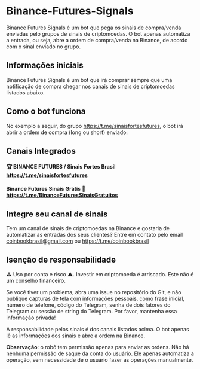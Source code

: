 # Binance-Futures-Signals
Binance Futures Signals é um bot que pega os sinais de compra/venda enviadas pelo grupos de sinais de criptomoedas. O bot apenas automatiza a entrada, ou seja, abre a ordem de compra/venda na Binance, de acordo com o sinal enviado no grupo.


## Informações iniciais
Binance Futures Signals é um bot que irá comprar sempre que uma notificação de compra chegar nos canais de sinais de criptomoedas listados abaixo.

## Como o bot funciona
No exemplo a seguir, do grupo https://t.me/sinaisfortesfutures, o bot irá abrir a ordem de compra (long ou short) enviado:




## Canais Integrados

#### 🏆 BINANCE FUTURES / Sinais Fortes Brasil https://t.me/sinaisfortesfutures
#### Binance Futures Sinais Grátis 🤑 https://t.me/BinanceFuturesSinaisGratuitos


## Integre seu canal de sinais
Tem um canal de sinais de criptomoedas na Binance e gostaria de automatizar as entradas dos seus clientes? Entre em contato pelo email coinbookbrasil@gmail.com ou https://t.me/coinbookbrasil


## Isenção de responsabilidade
⚠️ Uso por conta e risco ⚠️. Investir em criptomoeda é arriscado. Este não é um conselho financeiro.

Se você tiver um problema, abra uma issue no repositório do Git, e não publique capturas de tela com informações pessoais, como frase inicial, número de telefone, código do Telegram, senha de dois fatores do Telegram ou sessão de string do Telegram. Por favor, mantenha essa informação privada!

A responsabilidade pelos sinais é dos canais listados acima. O bot apenas lê as informações dos sinais e abre a ordem na Binance.

**Observação**: o robô tem permissão apenas para enviar as ordens. Não há nenhuma permissão de saque da conta do usuário. Ele apenas automatiza a operação, sem necessidade de o usuário fazer as operações manualmente.